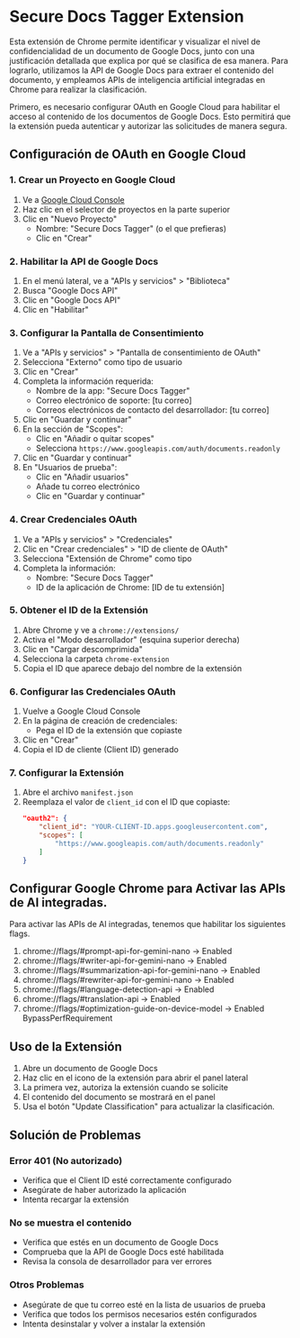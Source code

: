 # Secure Docs Tagger Extension

Esta extensión de Chrome permite identificar y visualizar el nivel de confidencialidad de un documento de Google Docs, junto con una justificación detallada que explica por qué se clasifica de esa manera. Para lograrlo, utilizamos la API de Google Docs para extraer el contenido del documento, y empleamos APIs de inteligencia artificial integradas en Chrome para realizar la clasificación.

Primero, es necesario configurar OAuth en Google Cloud para habilitar el acceso al contenido de los documentos de Google Docs. Esto permitirá que la extensión pueda autenticar y autorizar las solicitudes de manera segura.

## Configuración de OAuth en Google Cloud

### 1. Crear un Proyecto en Google Cloud

1. Ve a [Google Cloud Console](https://console.cloud.google.com/)
2. Haz clic en el selector de proyectos en la parte superior
3. Clic en "Nuevo Proyecto"
   - Nombre: "Secure Docs Tagger" (o el que prefieras)
   - Clic en "Crear"

### 2. Habilitar la API de Google Docs

1. En el menú lateral, ve a "APIs y servicios" > "Biblioteca"
2. Busca "Google Docs API"
3. Clic en "Google Docs API"
4. Clic en "Habilitar"

### 3. Configurar la Pantalla de Consentimiento

1. Ve a "APIs y servicios" > "Pantalla de consentimiento de OAuth"
2. Selecciona "Externo" como tipo de usuario
3. Clic en "Crear"
4. Completa la información requerida:
   - Nombre de la app: "Secure Docs Tagger"
   - Correo electrónico de soporte: [tu correo]
   - Correos electrónicos de contacto del desarrollador: [tu correo]
5. Clic en "Guardar y continuar"
6. En la sección de "Scopes":
   - Clic en "Añadir o quitar scopes"
   - Selecciona `https://www.googleapis.com/auth/documents.readonly`
7. Clic en "Guardar y continuar"
8. En "Usuarios de prueba":
   - Clic en "Añadir usuarios"
   - Añade tu correo electrónico
   - Clic en "Guardar y continuar"

### 4. Crear Credenciales OAuth

1. Ve a "APIs y servicios" > "Credenciales"
2. Clic en "Crear credenciales" > "ID de cliente de OAuth"
3. Selecciona "Extensión de Chrome" como tipo
4. Completa la información:
   - Nombre: "Secure Docs Tagger"
   - ID de la aplicación de Chrome: [ID de tu extensión]

### 5. Obtener el ID de la Extensión

1. Abre Chrome y ve a `chrome://extensions/`
2. Activa el "Modo desarrollador" (esquina superior derecha)
3. Clic en "Cargar descomprimida"
4. Selecciona la carpeta `chrome-extension`
5. Copia el ID que aparece debajo del nombre de la extensión

### 6. Configurar las Credenciales OAuth

1. Vuelve a Google Cloud Console
2. En la página de creación de credenciales:
   - Pega el ID de la extensión que copiaste
3. Clic en "Crear"
4. Copia el ID de cliente (Client ID) generado

### 7. Configurar la Extensión

1. Abre el archivo `manifest.json`
2. Reemplaza el valor de `client_id` con el ID que copiaste:
   ```json
   "oauth2": {
       "client_id": "YOUR-CLIENT-ID.apps.googleusercontent.com",
       "scopes": [
           "https://www.googleapis.com/auth/documents.readonly"
       ]
   }
   ```

## Configurar Google Chrome para Activar las APIs de AI integradas.

Para activar las APIs de AI integradas, tenemos que habilitar los siguientes flags.

1. chrome://flags/#prompt-api-for-gemini-nano -> Enabled
2. chrome://flags/#writer-api-for-gemini-nano -> Enabled
3. chrome://flags/#summarization-api-for-gemini-nano -> Enabled
4. chrome://flags/#rewriter-api-for-gemini-nano -> Enabled
5. chrome://flags/#language-detection-api -> Enabled
6. chrome://flags/#translation-api -> Enabled
7. chrome://flags/#optimization-guide-on-device-model -> Enabled BypassPerfRequirement

## Uso de la Extensión

1. Abre un documento de Google Docs
2. Haz clic en el icono de la extensión para abrir el panel lateral
3. La primera vez, autoriza la extensión cuando se solicite
4. El contenido del documento se mostrará en el panel
5. Usa el botón "Update Classification" para actualizar la clasificación.

## Solución de Problemas

### Error 401 (No autorizado)
- Verifica que el Client ID esté correctamente configurado
- Asegúrate de haber autorizado la aplicación
- Intenta recargar la extensión

### No se muestra el contenido
- Verifica que estés en un documento de Google Docs
- Comprueba que la API de Google Docs esté habilitada
- Revisa la consola de desarrollador para ver errores

### Otros Problemas
- Asegúrate de que tu correo esté en la lista de usuarios de prueba
- Verifica que todos los permisos necesarios estén configurados
- Intenta desinstalar y volver a instalar la extensión 

